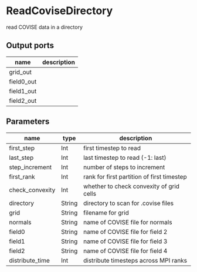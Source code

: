 ReadCoviseDirectory
===================
read COVISE data in a directory

Output ports
------------
|name|description|
|-|-|
|grid_out||
|field0_out||
|field1_out||
|field2_out||

Parameters
----------
|name|type|description|
|-|-|-|
|first_step|Int|first timestep to read|
|last_step|Int|last timestep to read (-1: last)|
|step_increment|Int|number of steps to increment|
|first_rank|Int|rank for first partition of first timestep|
|check_convexity|Int|whether to check convexity of grid cells|
|directory|String|directory to scan for .covise files|
|grid|String|filename for grid|
|normals|String|name of COVISE file for normals|
|field0|String|name of COVISE file for field 2|
|field1|String|name of COVISE file for field 3|
|field2|String|name of COVISE file for field 4|
|distribute_time|Int|distribute timesteps across MPI ranks|
